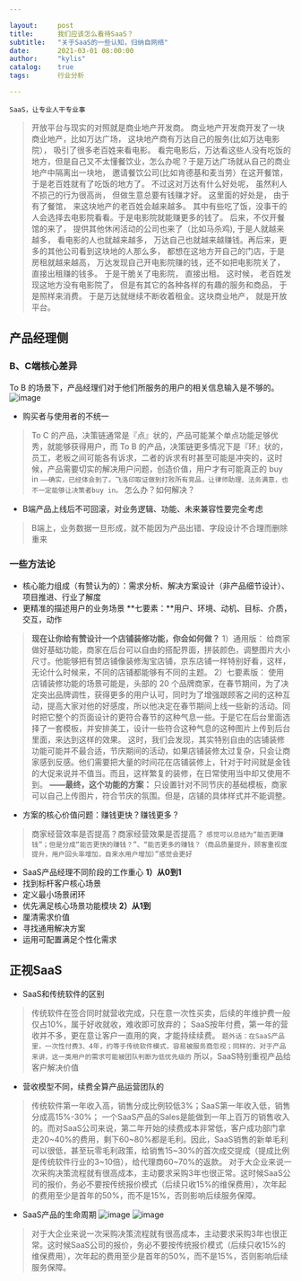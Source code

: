 ```yaml
---

layout:     post
title:      我们应该怎么看待SaaS？
subtitle:   "关于SaaS的一些认知，归纳自网络"
date:       2021-03-01 08:00:00
author:     "kylis"
catalog:    true  
tags:       行业分析

---
```

`SaaS，让专业人干专业事`
> 开放平台与现实的对照就是商业地产开发商。
商业地产开发商开发了一块商业地产，比如万达广场， 这块地产商有万达自己的服务(比如万达电影院）， 吸引了很多老百姓来看电影。 看完电影后，万达看这些人没有吃饭的地方，但是自己又不太懂餐饮业，怎么办呢？于是万达广场就从自己的商业地产中隔离出一块地， 邀请餐饮公司(比如肯德基和麦当劳）在这开餐馆， 于是老百姓就有了吃饭的地方了。 不过这对万达有什么好处呢， 虽然利人不损己的行为很高尚， 但做生意总要有钱赚才好。 这里面的好处是， 由于有了餐馆， 来这块地产的老百姓会越来越多。 其中有些吃了饭，没事干的人会选择去电影院看看。于是电影院就能赚更多的钱了。
后来，不仅开餐馆的来了， 提供其他休闲活动的公司也来了（比如马杀鸡),  于是人就越来越多， 看电影的人也就越来越多， 万达自己也就越来越赚钱。再后来，更多的其他公司看到这块地的人那么多， 都想在这地方开自己的门店，于是房租就越来越高， 万达发现自己开电影院赚的钱，还不如把电影院关了，直接出租赚的钱多。 于是干脆关了电影院， 直接出租。
这时候， 老百姓发现这地方没有电影院了， 但是有其它的各种各样的有趣的服务和商品， 于是照样来消费。 
于是万达就继续不断收着租金。这块商业地产， 就是开放平台。

## 产品经理侧
### B、C端核心差异
 To B 的场景下，产品经理们对于他们所服务的用户的相关信息输入是不够的。
![image](https://user-images.githubusercontent.com/53331888/111980540-66470e80-8b41-11eb-8ba3-ba96bde4a511.png)
- 购买者与使用者的不统一
> To C 的产品，决策链通常是『点』状的，产品可能某个单点功能足够优秀，就能够获得用户，而 To B 的产品，决策链更多情况下是『环』状的，员工，老板之间可能各有诉求，二者的诉求有时甚至可能是冲突的，这时候，产品需要切实的解决用户问题，创造价值，用户才有可能真正的 buy in
`——确实，已经体会到了。飞洛印取证做到打败所有竞品，让律师助理、法务满意，也不一定能够让决策者buy in。`
怎么办？如何解决？
- B端产品上线后不可回滚，对业务逻辑、功能、未来兼容性要完全考虑
> B端上，业务数据一旦形成，就不能因为产品出错、字段设计不合理而删除重来
### 一些方法论
- 核心能力组成（有赞认为的）：需求分析、解决方案设计（非产品细节设计）、项目推进、行业了解度
- 更精准的描述用户的业务场景
**七要素：**用户、环境、动机、目标、介质，交互，动作
> **现在让你给有赞设计一个店铺装修功能，你会如何做？**
1）通用版：
给商家做好基础功能，商家在后台可以自由的搭配界面，拼装颜色，调整图片大小尺寸。他能够把有赞店铺像装修淘宝店铺，京东店铺一样特别好看，这样，无论什么时候来，不同的店铺都能够有不同的主题。
2）七要素版：
使用店铺装修功能的场景可能是，头部的 20 个品牌商家，在春节期间，为了决定突出品牌调性，获得更多的用户认可，同时为了增强跟顾客之间的这种互动，提高大家对他的好感度，所以他决定在春节期间上线一些新的活动。同时把它整个的页面设计的更符合春节的这种气息一些。于是它在后台里面选择了一套模板，并安排美工，设计一些符合这种气息的这种图片上传到后台里面，来达到这样的效果。
这时，我们会发现，其实特别自由的店铺装修功能可能并不最合适，节庆期间的活动，如果店铺装修太过复杂，只会让商家感到反感。他们需要把大量的时间花在店铺装修上，针对于时间就是金钱的大促来说并不值当。而且，这样繁复的装修，在日常使用当中却又使用不到。
**——最终，这个功能的方案：**
只设置针对不同节庆的基础模板，商家可以自己上传图片，符合节庆的氛围。但是，店铺的具体样式并不能调整。
- 方案的核心价值问题：赚钱更快？赚钱更多？
> 商家经营效率是否提高？商家经营效果是否提高？
`感觉可以总结为“能否更赚钱”；但是分成“能否更快的赚钱？”、“能否更多的赚钱？（商品质量提升，顾客重视度提升，用户回头率增加，自来水用户增加）”感觉会更好 `
- SaaS产品经理不同阶段的工作重心
**1）从0到1**
- 找到标杆客户核心场景
- 定义最小场景闭环
- 优先满足核心场景功能模块
**2）从1到**
- 厘清需求价值
- 寻找通用解决方案
- 运用可配置满足个性化需求
## 正视SaaS
- SaaS和传统软件的区别
> 传统软件在签合同时就营收完成，只在意一次性买卖，后续的年维护费一般仅占10%，属于好收就收，难收即可放弃的；
SaaS按年付费，第一年的营收并不多，更在意让客户一直用的爽，才能持续续费。
`题外话：在SaaS产品里，一次性付费3、4年，约等于传统软件模式，容易被服务商忽视；同样的，对于产品来讲，这一类用户的需求可能被团队判断为低优先级的`
所以，SaaS特别重视产品给客户解决价值
- 营收模型不同，续费全算产品运营团队的
> 传统软件第一年收入高，销售分成比例较低3%；SaaS第一年收入低，销售分成高15%-30%；
一个SaaS产品的Sales是能做到一年上百万的销售收入的。而对SaaS公司来说，第二年开始的续费成本非常低，客户成功部门拿走20~40%的费用，剩下60~80%都是毛利。因此，SaaS销售的新单毛利可以很低，甚至玩零毛利政策，给销售15~30%的首次成交提成（提成比例是传统软件行业的3~10倍），给代理商60~70%的返款。
> 对于大企业来说一次采购决策流程就有很高成本，主动要求采购3年也很正常。这时候SaaS公司的报价，务必不要按传统报价模式（后续只收15%的维保费用），次年起的费用至少是首年的50%，而不是15%，否则影响后续服务保障。
- SaaS产品的生命周期 
![image](https://user-images.githubusercontent.com/53331888/111980885-e1a8c000-8b41-11eb-8cf9-9430b11c2a6f.png)
![image](https://user-images.githubusercontent.com/53331888/111980902-e8cfce00-8b41-11eb-9bc8-0b2f83b4eb05.png)


> 对于大企业来说一次采购决策流程就有很高成本，主动要求采购3年也很正常。这时候SaaS公司的报价，务必不要按传统报价模式（后续只收15%的维保费用），次年起的费用至少是首年的50%，而不是15%，否则影响后续服务保障。
